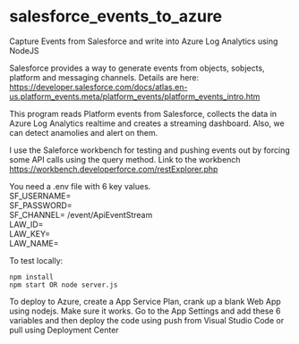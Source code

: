 # salesforce_events_to_azure
Capture Events from Salesforce and write into Azure Log Analytics using NodeJS

Salesforce provides a way to generate events from objects, sobjects, platform and messaging channels.
Details are here:
https://developer.salesforce.com/docs/atlas.en-us.platform_events.meta/platform_events/platform_events_intro.htm

This program reads Platform events from Salesforce, collects the data in Azure Log Analytics realtime and creates a streaming dashboard. Also, we can detect anamolies and alert on them.

I use the Saleforce workbench for testing and pushing events out by forcing some API calls using the query method.
Link to the workbench
https://workbench.developerforce.com/restExplorer.php


You need a .env file with 6 key values.
<BR>
SF_USERNAME=<Sales Force User ID><BR>
SF_PASSWORD=<Sales Force password><BR>
SF_CHANNEL=<Sales Force Channel path>  /event/ApiEventStream<BR>
LAW_ID=<Log Analytics workspace id><BR>
LAW_KEY=<Log Analytics primary or secondary key><BR>
LAW_NAME=<Name of Log Analytics Log Type><BR>


To test locally:
    
    npm install
    npm start OR node server.js

To deploy to Azure, create a App Service Plan, crank up a blank Web App using nodejs. Make sure it works.
Go to the App Settings  and add these 6 variables and then deploy the code using push from Visual Studio Code or pull using Deployment Center

